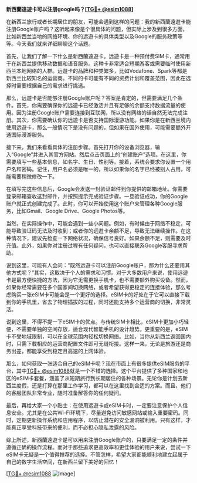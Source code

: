 **新西蘭遠遊卡可以注册google吗？[[TG💪+ @esim1088](https://t.me/s/esim1088)]**

在新西兰旅行或者长期居住的朋友，可能会遇到这样的问题：我的新西蘭遠遊卡能注册Google账户吗？这听起来像是个很具体的问题，但实际上涉及到很多方面，比如新西兰当地的网络环境、你的远遊卡的具体类型以及Google的服务政策等等。今天我们就来详细聊聊这个话题。

首先，让我们了解一下什么是新西蘭遠遊卡。远遊卡是一种预付费SIM卡，通常用于在新西兰提供移动数据和语音服务。这种卡非常适合短期游客或需要临时使用新西兰本地网络的人群。远遊卡的品牌和种类繁多，比如Vodafone、Spark等都是新西兰比较知名的运营商。不同的卡可能有不同的资费计划和覆盖范围，因此在选择时需要根据自己的需求进行挑选。

那么，远遊卡是否能够注册Google账户呢？答案是肯定的，但需要满足几个条件。首先，你需要确保你的远遊卡已经激活并且有足够的余额支持数据流量的使用。因为注册Google账户需要连接到互联网，所以没有网络的话自然无法完成注册。其次，你需要确认你的远遊卡是否支持国际漫游功能。如果你是在新西兰境内使用远遊卡，那么一般情况下是没有问题的，但如果在国外使用，可能需要额外开通国际漫游服务。

接下来，我们来看看具体的注册步骤。首先打开你的设备浏览器，输入“Google”并进入其官方网站。然后点击页面上的“创建账户”选项。在这里，你需要填写一些基本信息，如名字、生日、性别等。接着，系统会要求你设置一个用户名和密码。记住，用户名必须是唯一的，所以如果你的名字已经被别人占用，可能需要稍微修改一下。

在填写完这些信息后，Google会发送一封验证邮件到你提供的邮箱地址。你需要登录邮箱查收这封邮件，并按照提示完成验证步骤。一旦验证成功，你的Google账户就正式创建完成了。此时，你可以开始使用这个账户来管理各种Google服务，比如Gmail、Google Drive、Google Photos等。

当然，在实际操作中，可能会遇到一些小问题。例如，有时候由于网络不稳定，可能导致验证码无法及时收到；或者你的远遊卡余额不足，导致无法继续操作。在这种情况下，建议先检查一下网络状况，确保信号良好。如果余额不足，则需要及时充值。此外，如果你对注册过程有任何疑问，也可以直接联系Google客服寻求帮助。

说到这里，可能有人会问：“既然远遊卡可以注册Google账户，那为什么还要用其他方式呢？”其实，这取决于个人的需求和习惯。对于大多数用户来说，使用远遊卡是最方便快捷的方法，因为它无需更换手机卡，也不需要额外购买设备。然而，如果你经常需要在多个国家间切换网络，或者希望获得更稳定的连接体验，那么考虑购买一张eSIM卡可能会是一个更好的选择。eSIM卡的好处在于它可以直接下载到你的手机里，省去了物理插拔的过程，同时还能支持多个运营商的切换，非常灵活。

说到这里，不得不提一下eSIM卡的优点。与传统SIM卡相比，eSIM卡更加小巧轻便，不需要单独的空间存放，适合现代智能手机的设计趋势。更重要的是，eSIM卡不受地域限制，可以在全球范围内轻松切换网络。比如，当你从新西兰返回国内时，只需下载相应的运营商配置文件即可无缝衔接。这样一来，无论是旅游还是商务出差，都能享受到稳定且高速的上网体验。

那么，如何获取一张适合自己的eSIM卡呢？现在市面上有很多提供eSIM服务的平台，其中[TG💪+ @esim1088](https://t.me/s/esim1088)就是一个不错的选择。这个平台提供了多种国家和地区的eSIM卡套餐，涵盖了从短期旅行到长期居住的各种场景。无论你是计划去新西兰度假，还是打算在那里工作学习，都可以在这里找到合适的方案。而且，他们的客服团队非常专业，随时准备解答你的任何疑问。

最后，再给大家一个小贴士：在使用远遊卡或eSIM卡时，一定要注意保护个人信息安全。尤其是在公共Wi-Fi环境下，尽量避免访问敏感网站或输入重要密码。同时，定期更新操作系统和应用程序，以防止潜在的安全漏洞被利用。只有这样，才能真正享受科技带来的便利，而不必担心隐私泄露的风险。

综上所述，新西蘭遠遊卡是可以用来注册Google账户的，只要满足一定的条件并遵循正确的操作流程。而对于那些追求更高效率和更佳体验的用户来说，尝试一下eSIM卡无疑是一个值得推荐的选择。不管怎样，希望大家都能顺利地建立起属于自己的数字生活空间，在新西兰留下美好的回忆！

[[TG💪+ @esim1088](https://t.me/s/esim1088) ![Image](https://i.postimg.cc/4NQfJmqS/Snipaste-2025-05-13-00-14-12.png)]